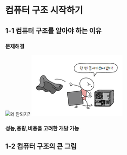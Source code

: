 # 컴퓨터 구조 시작하기
## 1-1 컴퓨터 구조를 알아야 하는 이유
### 문제해결
![왜 안되지?](.png)
![들여다 보자](image-1.png)
### 성능,용량,비용을 고려한 개발 가능
## 1-2 컴퓨터 구조의 큰 그림